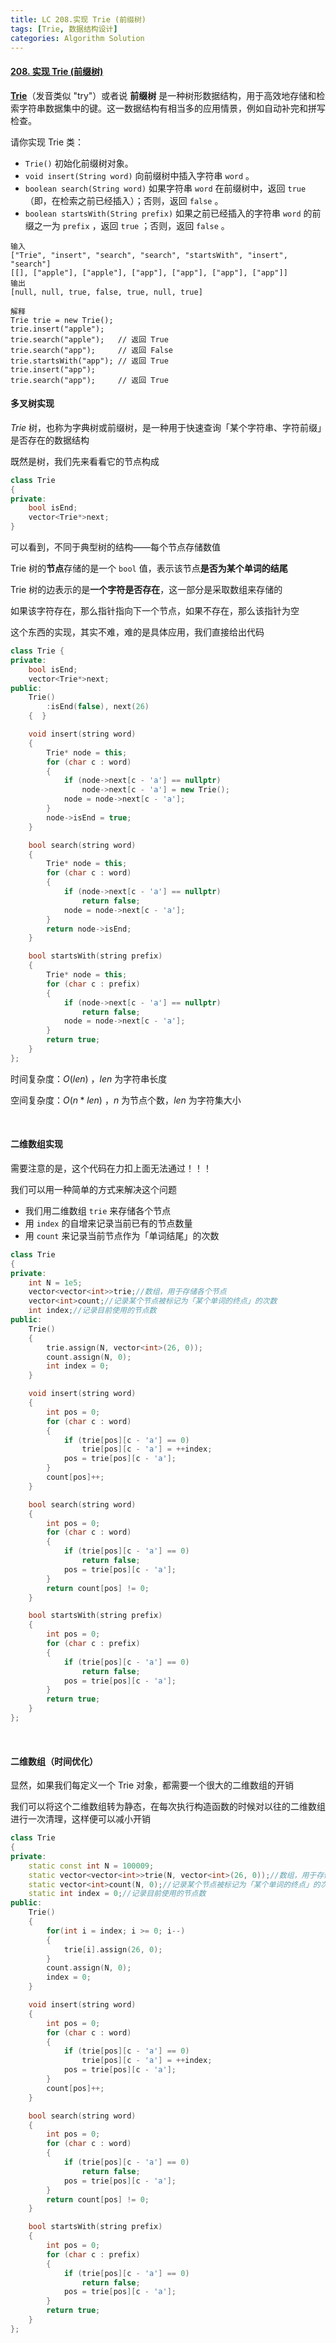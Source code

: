```yaml
---
title: LC 208.实现 Trie (前缀树)
tags: [Trie, 数据结构设计]
categories: Algorithm Solution
---
```


#### [208. 实现 Trie (前缀树)](https://leetcode.cn/problems/implement-trie-prefix-tree/)

**[Trie](https://baike.baidu.com/item/字典树/9825209?fr=aladdin)**（发音类似 "try"）或者说 **前缀树** 是一种树形数据结构，用于高效地存储和检索字符串数据集中的键。这一数据结构有相当多的应用情景，例如自动补完和拼写检查。

请你实现 Trie 类：

- `Trie()` 初始化前缀树对象。
- `void insert(String word)` 向前缀树中插入字符串 `word` 。
- `boolean search(String word)` 如果字符串 `word` 在前缀树中，返回 `true`（即，在检索之前已经插入）；否则，返回 `false` 。
- `boolean startsWith(String prefix)` 如果之前已经插入的字符串 `word` 的前缀之一为 `prefix` ，返回 `true` ；否则，返回 `false` 。



```
输入
["Trie", "insert", "search", "search", "startsWith", "insert", "search"]
[[], ["apple"], ["apple"], ["app"], ["app"], ["app"], ["app"]]
输出
[null, null, true, false, true, null, true]

解释
Trie trie = new Trie();
trie.insert("apple");
trie.search("apple");   // 返回 True
trie.search("app");     // 返回 False
trie.startsWith("app"); // 返回 True
trie.insert("app");
trie.search("app");     // 返回 True
```



#### 多叉树实现

$Trie$ 树，也称为字典树或前缀树，是一种用于快速查询「某个字符串、字符前缀」是否存在的数据结构

既然是树，我们先来看看它的节点构成

```cpp
class Trie
{
private:
	bool isEnd;
	vector<Trie*>next;
}
```

可以看到，不同于典型树的结构——每个节点存储数值

Trie 树的**节点**存储的是一个 `bool` 值，表示该节点**是否为某个单词的结尾**

Trie 树的边表示的是**一个字符是否存在**，这一部分是采取数组来存储的

如果该字符存在，那么指针指向下一个节点，如果不存在，那么该指针为空

这个东西的实现，其实不难，难的是具体应用，我们直接给出代码

```cpp
class Trie {
private:
	bool isEnd;
	vector<Trie*>next;
public:
	Trie()
		:isEnd(false), next(26)
	{  }

	void insert(string word)
	{
		Trie* node = this;
		for (char c : word)
		{
			if (node->next[c - 'a'] == nullptr)
				node->next[c - 'a'] = new Trie();
			node = node->next[c - 'a'];
		}
		node->isEnd = true;
	}

	bool search(string word)
	{
		Trie* node = this;
		for (char c : word)
		{
			if (node->next[c - 'a'] == nullptr)
				return false;
			node = node->next[c - 'a'];
		}
		return node->isEnd;
	}

	bool startsWith(string prefix)
	{
		Trie* node = this;
		for (char c : prefix)
		{
			if (node->next[c - 'a'] == nullptr)
				return false;
			node = node->next[c - 'a'];
		}
		return true;
	}
};
```

时间复杂度：$O(len)$ ，$len$ 为字符串长度

空间复杂度：$O(n*len)$ ，$n$ 为节点个数，$len$ 为字符集大小

​	 

#### 二维数组实现

需要注意的是，这个代码在力扣上面无法通过！！！

我们可以用一种简单的方式来解决这个问题

* 我们用二维数组 `trie` 来存储各个节点
* 用 `index` 的自增来记录当前已有的节点数量
* 用 `count` 来记录当前节点作为「单词结尾」的次数

```cpp
class Trie 
{
private:
	int N = 1e5;
	vector<vector<int>>trie;//数组，用于存储各个节点
	vector<int>count;//记录某个节点被标记为「某个单词的终点」的次数
	int index;//记录目前使用的节点数
public:
	Trie() 
	{
		trie.assign(N, vector<int>(26, 0));
		count.assign(N, 0);
		int index = 0;
	}

	void insert(string word) 
	{
		int pos = 0;
		for (char c : word)
		{
			if (trie[pos][c - 'a'] == 0)
				trie[pos][c - 'a'] = ++index;
			pos = trie[pos][c - 'a'];
		}
		count[pos]++;
	}

	bool search(string word) 
	{
		int pos = 0;
		for (char c : word)
		{
			if (trie[pos][c - 'a'] == 0)
				return false;
			pos = trie[pos][c - 'a'];
		}
		return count[pos] != 0;
	}

	bool startsWith(string prefix) 
	{
		int pos = 0;
		for (char c : prefix)
		{
			if (trie[pos][c - 'a'] == 0)
				return false;
			pos = trie[pos][c - 'a'];
		}
		return true;
	}
};
```

​	 

#### 二维数组（时间优化）

显然，如果我们每定义一个 Trie 对象，都需要一个很大的二维数组的开销

我们可以将这个二维数组转为静态，在每次执行构造函数的时候对以往的二维数组进行一次清理，这样便可以减小开销

```cpp
class Trie 
{
private:
	static const int N = 100009;
	static vector<vector<int>>trie(N, vector<int>(26, 0));//数组，用于存储各个节点
	static vector<int>count(N, 0);//记录某个节点被标记为「某个单词的终点」的次数
	static int index = 0;//记录目前使用的节点数
public:
	Trie() 
	{
		for(int i = index; i >= 0; i--)
        {
            trie[i].assign(26, 0);
        }
        count.assign(N, 0);
        index = 0;
	}

	void insert(string word) 
	{
		int pos = 0;
		for (char c : word)
		{
			if (trie[pos][c - 'a'] == 0)
				trie[pos][c - 'a'] = ++index;
			pos = trie[pos][c - 'a'];
		}
		count[pos]++;
	}

	bool search(string word) 
	{
		int pos = 0;
		for (char c : word)
		{
			if (trie[pos][c - 'a'] == 0)
				return false;
			pos = trie[pos][c - 'a'];
		}
		return count[pos] != 0;
	}

	bool startsWith(string prefix) 
	{
		int pos = 0;
		for (char c : prefix)
		{
			if (trie[pos][c - 'a'] == 0)
				return false;
			pos = trie[pos][c - 'a'];
		}
		return true;
	}
};
```

